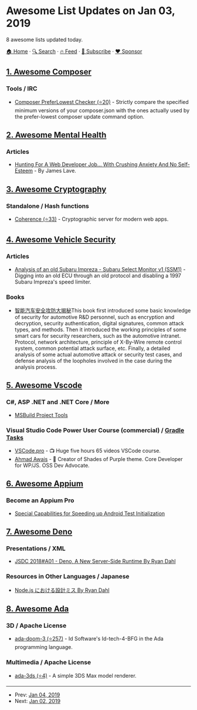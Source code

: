 # Awesome List Updates on Jan 03, 2019

8 awesome lists updated today.

[🏠 Home](/README.md) · [🔍 Search](https://www.trackawesomelist.com/search/) · [🔥 Feed](https://www.trackawesomelist.com/rss.xml) · [📮 Subscribe](https://trackawesomelist.us17.list-manage.com/subscribe?u=d2f0117aa829c83a63ec63c2f&id=36a103854c) · [❤️  Sponsor](https://github.com/sponsors/theowenyoung)



## [1. Awesome Composer](/content/jakoch/awesome-composer/README.md)

### Tools / IRC

*   [Composer PreferLowest Checker (⭐20)](https://github.com/dereuromark/composer-prefer-lowest) - Strictly compare the specified minimum versions of your composer.json with the ones actually used by the prefer-lowest composer update command option.

## [2. Awesome Mental Health](/content/dreamingechoes/awesome-mental-health/README.md)

### Articles

*   [Hunting For A Web Developer Job... With Crushing Anxiety And No Self-Esteem](https://medium.com/@jameslave/hunting-for-a-web-developer-job-with-crushing-anxiety-and-no-self-esteem-3aa64d67a0a4) - By James Lave.

## [3. Awesome Cryptography](/content/sobolevn/awesome-cryptography/README.md)

### Standalone / Hash functions

*   [Coherence (⭐33)](https://github.com/liesware/coherence/) - Cryptographic server for modern web apps.

## [4. Awesome Vehicle Security](/content/jaredthecoder/awesome-vehicle-security/README.md)

### Articles

*   [Analysis of an old Subaru Impreza - Subaru Select Monitor v1 (SSM1)](https://p1kachu.pluggi.fr/project/automotive/2018/12/28/subaru-ssm1/) - Digging into an old ECU through an old protocol and disabling a 1997 Subaru Impreza's speed limiter.

### Books

*   [智能汽车安全攻防大揭秘](https://www.amazon.cn/dp/B075QZXY7W)This book first introduced some basic knowledge of security for automotive R\&D personnel, such as encryption and decryption, security authentication, digital signatures, common attack types, and methods. Then it introduced the working principles of some smart cars for security researchers, such as the automotive intranet. Protocol, network architecture, principle of X-By-Wire remote control system, common potential attack surface, etc. Finally, a detailed analysis of some actual automotive attack or security test cases, and defense analysis of the loopholes involved in the case during the analysis process.

## [5. Awesome Vscode](/content/viatsko/awesome-vscode/README.md)

### C#, ASP .NET and .NET Core / More

*   [MSBuild Project Tools](https://marketplace.visualstudio.com/items?itemName=tintoy.msbuild-project-tools)

### Visual Studio Code Power User Course (commercial) / [Gradle Tasks](https://marketplace.visualstudio.com/items?itemName=richardwillis.vscode-gradle)

*   [VSCode.pro](https://vscode.pro/) - 📺 Huge five hours 65 videos VSCode course.
*   [Ahmad Awais](https://twitter.com/MrAhmadAwais/) - 🙌 Creator of Shades of Purple theme. Core Developer for WP/JS. OSS Dev Advocate.

## [6. Awesome Appium](/content/SrinivasanTarget/awesome-appium/README.md)

### Become an Appium Pro

*   [Special Capabilities for Speeding up Android Test Initialization](https://appiumpro.com/editions/50)

## [7. Awesome Deno](/content/denolib/awesome-deno/README.md)

### Presentations / XML

*   [JSDC 2018#A01 - Deno, A New Server-Side Runtime By Ryan Dahl](https://www.youtube.com/watch?v=FlTG0UXRAkE)

### Resources in Other Languages / Japanese

*   [Node.js における設計ミス By Ryan Dahl](https://yosuke-furukawa.hatenablog.com/entry/2018/06/07/080335)

## [8. Awesome Ada](/content/ohenley/awesome-ada/README.md)

### 3D / Apache License

*   [ada-doom-3 (⭐257)](https://github.com/AdaDoom3/AdaDoom3) - Id Software's Id-tech-4-BFG in the Ada programming language.

### Multimedia / Apache License

*   [ada-3ds (⭐4)](https://github.com/AdaDoom3/Ada3DS) - A simple 3DS Max model renderer.

---

- Prev: [Jan 04, 2019](/content/2019/01/04/README.md)
- Next: [Jan 02, 2019](/content/2019/01/02/README.md)